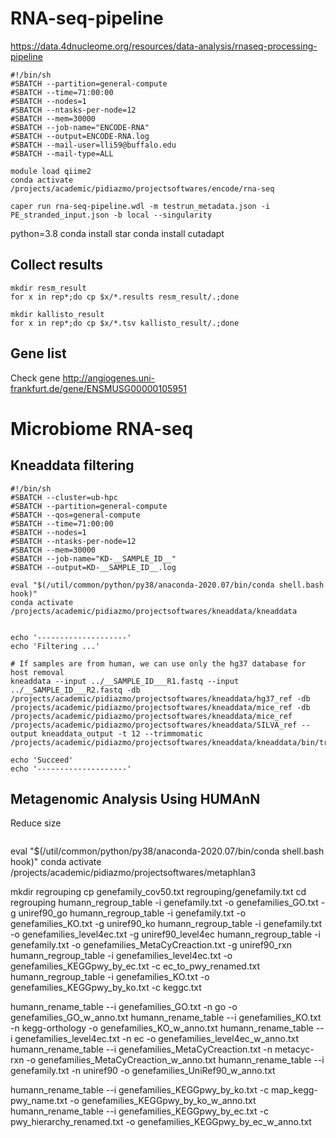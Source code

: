 # RNA-seq-pipeline
https://data.4dnucleome.org/resources/data-analysis/rnaseq-processing-pipeline

```
#!/bin/sh
#SBATCH --partition=general-compute
#SBATCH --time=71:00:00
#SBATCH --nodes=1
#SBATCH --ntasks-per-node=12
#SBATCH --mem=30000
#SBATCH --job-name="ENCODE-RNA"
#SBATCH --output=ENCODE-RNA.log
#SBATCH --mail-user=lli59@buffalo.edu
#SBATCH --mail-type=ALL

module load qiime2
conda activate /projects/academic/pidiazmo/projectsoftwares/encode/rna-seq

caper run rna-seq-pipeline.wdl -m testrun_metadata.json -i PE_stranded_input.json -b local --singularity

```
python=3.8
conda install star
conda install cutadapt

## Collect results
```
mkdir resm_result
for x in rep*;do cp $x/*.results resm_result/.;done
```
```
mkdir kallisto_result
for x in rep*;do cp $x/*.tsv kallisto_result/.;done
```
## Gene list
Check gene http://angiogenes.uni-frankfurt.de/gene/ENSMUSG00000105951

# Microbiome RNA-seq
## Kneaddata filtering
```
#!/bin/sh
#SBATCH --cluster=ub-hpc
#SBATCH --partition=general-compute
#SBATCH --qos=general-compute
#SBATCH --time=71:00:00
#SBATCH --nodes=1
#SBATCH --ntasks-per-node=12
#SBATCH --mem=30000
#SBATCH --job-name="KD-__SAMPLE_ID__"
#SBATCH --output=KD-__SAMPLE_ID__.log

eval "$(/util/common/python/py38/anaconda-2020.07/bin/conda shell.bash hook)"
conda activate /projects/academic/pidiazmo/projectsoftwares/kneaddata/kneaddata


echo '--------------------'
echo 'Filtering ...'

# If samples are from human, we can use only the hg37 database for host removal
kneaddata --input ../__SAMPLE_ID___R1.fastq --input ../__SAMPLE_ID___R2.fastq -db /projects/academic/pidiazmo/projectsoftwares/kneaddata/hg37_ref -db /projects/academic/pidiazmo/projectsoftwares/kneaddata/mice_ref -db /projects/academic/pidiazmo/projectsoftwares/kneaddata/mice_ref  /projects/academic/pidiazmo/projectsoftwares/kneaddata/SILVA_ref --output kneaddata_output -t 12 --trimmomatic /projects/academic/pidiazmo/projectsoftwares/kneaddata/kneaddata/bin/trimmomatic

echo 'Succeed'
echo '--------------------'

```
## Metagenomic Analysis Using HUMAnN
Reduce size
```

```
eval "$(/util/common/python/py38/anaconda-2020.07/bin/conda shell.bash hook)"
conda activate /projects/academic/pidiazmo/projectsoftwares/metaphlan3

mkdir regrouping
cp genefamily_cov50.txt regrouping/genefamily.txt
cd regrouping
humann_regroup_table -i genefamily.txt -o genefamilies_GO.txt -g uniref90_go
humann_regroup_table -i genefamily.txt -o genefamilies_KO.txt -g uniref90_ko
humann_regroup_table -i genefamily.txt -o genefamilies_level4ec.txt -g uniref90_level4ec
humann_regroup_table -i genefamily.txt -o genefamilies_MetaCyCreaction.txt -g uniref90_rxn
humann_regroup_table -i genefamilies_level4ec.txt -o genefamilies_KEGGpwy_by_ec.txt -c ec_to_pwy_renamed.txt
humann_regroup_table -i genefamilies_KO.txt -o genefamilies_KEGGpwy_by_ko.txt -c keggc.txt

humann_rename_table --i genefamilies_GO.txt -n go -o genefamilies_GO_w_anno.txt
humann_rename_table --i genefamilies_KO.txt -n kegg-orthology -o genefamilies_KO_w_anno.txt
humann_rename_table --i genefamilies_level4ec.txt -n ec -o genefamilies_level4ec_w_anno.txt
humann_rename_table --i genefamilies_MetaCyCreaction.txt -n metacyc-rxn -o genefamilies_MetaCyCreaction_w_anno.txt
humann_rename_table --i genefamily.txt -n uniref90 -o genefamilies_UniRef90_w_anno.txt

humann_rename_table --i genefamilies_KEGGpwy_by_ko.txt -c map_kegg-pwy_name.txt -o genefamilies_KEGGpwy_by_ko_w_anno.txt
humann_rename_table --i genefamilies_KEGGpwy_by_ec.txt -c pwy_hierarchy_renamed.txt -o genefamilies_KEGGpwy_by_ec_w_anno.txt

```
